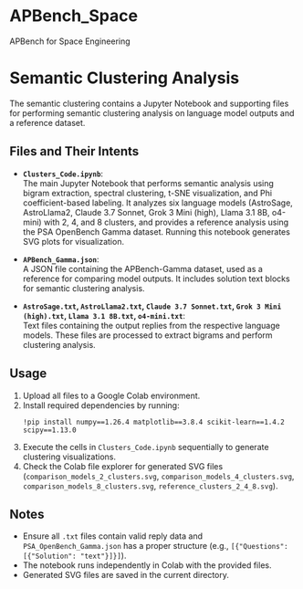 # APBench_Space
 APBench for Space Engineering


# Semantic Clustering Analysis 

The semantic clustering contains a Jupyter Notebook and supporting files for performing semantic clustering analysis on language model outputs and a reference dataset.

## Files and Their Intents

- **`Clusters_Code.ipynb`**:  
  The main Jupyter Notebook that performs semantic analysis using bigram extraction, spectral clustering, t-SNE visualization, and Phi coefficient-based labeling. It analyzes six language models (AstroSage, AstroLlama2, Claude 3.7 Sonnet, Grok 3 Mini (high), Llama 3.1 8B, o4-mini) with 2, 4, and 8 clusters, and provides a reference analysis using the PSA OpenBench Gamma dataset. Running this notebook generates SVG plots for visualization.

- **`APBench_Gamma.json`**:  
  A JSON file containing the APBench-Gamma dataset, used as a reference for comparing model outputs. It includes solution text blocks for semantic clustering analysis.

- **`AstroSage.txt`, `AstroLlama2.txt`, `Claude 3.7 Sonnet.txt`, `Grok 3 Mini (high).txt`, `Llama 3.1 8B.txt`, `o4-mini.txt`**:  
  Text files containing the output replies from the respective language models. These files are processed to extract bigrams and perform clustering analysis.

## Usage
1. Upload all files to a Google Colab environment.
2. Install required dependencies by running:  
   ```
   !pip install numpy==1.26.4 matplotlib==3.8.4 scikit-learn==1.4.2 scipy==1.13.0
   ```
3. Execute the cells in `Clusters_Code.ipynb` sequentially to generate clustering visualizations.
4. Check the Colab file explorer for generated SVG files (`comparison_models_2_clusters.svg`, `comparison_models_4_clusters.svg`, `comparison_models_8_clusters.svg`, `reference_clusters_2_4_8.svg`).

## Notes
- Ensure all `.txt` files contain valid reply data and `PSA_OpenBench_Gamma.json` has a proper structure (e.g., `[{"Questions": [{"Solution": "text"}]}]`).
- The notebook runs independently in Colab with the provided files.
- Generated SVG files are saved in the current directory.

